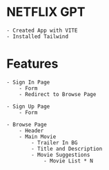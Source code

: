 # NETFLIX GPT

    - Created App with VITE
    - Installed Tailwind

# Features

    - Sign In Page
        - Form
        - Redirect to Browse Page

    - Sign Up Page
        - Form

    - Browse Page
        - Header
        - Main Movie
            - Trailer In BG
            - Title and Description
            - Movie Suggestions
                - Movie List * N
